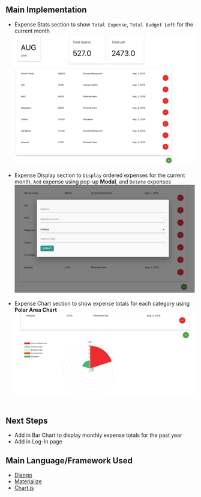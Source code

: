 

## Main Implementation

- Expense Stats section to show `Total Expense`, `Total Budget Left` for the current month
<br/><img src="./img/expenseStats.png"><br/><br/>
- Expense Display section to `Display` ordered expenses for the current month, `Add` expense using pop-up **Modal**, and `Delete` expenses
<br/><img src="./img/addExpenses.png"><br/><br/>
- Expense Chart section to show expense totals for each category using **Polar Area Chart**
<br/><img src="./img/expenseCategoryChart.png"><br/><br/>

## Next Steps

- Add in Bar Chart to display monthly expense totals for the past year
- Add in Log-In page

## Main Language/Framework Used

- [Django](https://www.djangoproject.com/)
- [Materialize](https://materializecss.com/)
- [Chart.js](https://www.chartjs.org/)
